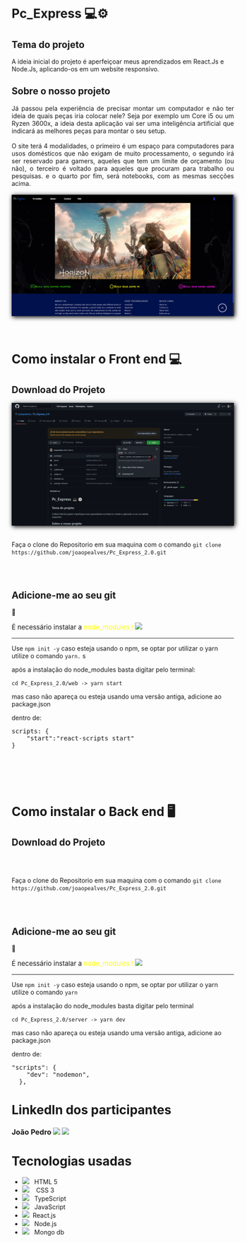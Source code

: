 # Pc_Express 💻⚙

## Tema do projeto

A ideia inicial do projeto é aperfeiçoar meus aprendizados em React.Js e Node.Js, aplicando-os em um website responsivo.

## Sobre o nosso projeto

<div align="justify">
Já passou pela experiência de precisar montar um computador e não ter ideia de quais peças iria colocar nele? Seja por exemplo um Core i5 ou um Ryzen 3600x, a ideia desta aplicação vai ser uma inteligência artificial que indicará as melhores peças para montar o seu setup.
<br>
<br>
O site terá 4 modalidades, o primeiro é um espaço para computadores para usos domésticos que não exigam de muito processamento, o segundo irá ser reservado para gamers, aqueles que tem um limite de orçamento (ou não), o terceiro é voltado para aqueles que procuram para trabalho ou pesquisas. e o quarto por fim, será notebooks, com as mesmas secções acima.<br>
<br>
<img src="gitDocs/landing-page.png" alt="" srcset="" style="box-shadow: 2px 2px 10px black">
</div>
<br>
<br>
<h1> Como instalar o Front end 💻</h1> 
<h2>Download do Projeto</h2>
    <img src=./gitDocs/git-clone.png alt="" srcset="" style="box-shadow: 2px 2px 10px black">
    <br><br>
    <p>Faça o clone do Repositorio em sua maquina com o comando <code>git clone https://github.com/joaopealves/Pc_Express_2.0.git</code></p>
<br><br>
<h2><strong>Adicione-me ao seu git</strong> </h2>🚀
<p style="font-size:15px;">É necessário instalar a <span style="color: yellow; ">node_modules ! </span><img src="https://upload.wikimedia.org/wikipedia/commons/9/99/OOjs_UI_icon_alert-yellow.svg" width="13px"/></p>
<hr>

Use <code>npm init -y</code> caso esteja usando o npm, se optar por utilizar o yarn utilize o comando <code>yarn.</code>
s

<p>após a instalação do node_modules basta digitar pelo terminal:</p>

    cd Pc_Express_2.0/web -> yarn start

mas caso não apareça ou esteja usando uma versão antiga, adicione ao package.json

dentro de:

<pre>scripts: {
    "start":"react-scripts start"
}</pre>
<br>
<br>
<br>
<br>
<h1> Como instalar o Back end 🖥</h1> 
<h2>Download do Projeto</h2>
    <img src="gitDocs/clone_download.png" alt="" srcset="" style="box-shadow: 2px 2px 10px black">
    <br><br>
    <p>Faça o clone do Repositorio em sua maquina com o comando <code>git clone https://github.com/joaopealves/Pc_Express_2.0.git</code></p>
<br><br>
<h2><strong>Adicione-me ao seu git</strong></h2> 🚀
<p style="font-size:15px;">É necessário instalar a <span style="color: yellow; ">node_modules ! </span><img src="https://upload.wikimedia.org/wikipedia/commons/9/99/OOjs_UI_icon_alert-yellow.svg" width="13px"/></p>
<hr>

Use <code>npm init -y</code> caso esteja usando o npm, se optar por utilizar o yarn utilize o comando <code>yarn</code>

<p>após a instalação do node_modules basta digitar pelo terminal</p>

    cd Pc_Express_2.0/server -> yarn dev

mas caso não apareça ou esteja usando uma versão antiga, adicione ao package.json

dentro de:

<pre>"scripts": {
    "dev": "nodemon",
  },</pre>

# LinkedIn dos participantes

<h3>João Pedro <a target="_blank" href="https://www.flaticon.com/svg/static/icons/svg/174/174857.svg"><img src="gitDocs/linkedin.png" height="15px"></a> <a target="_blank" href="https://github.com/joaopealves"><img src="https://github.githubassets.com/images/modules/logos_page/GitHub-Mark.png" height="15px"></a><h3>

# Tecnologias usadas

<ul>
    <li><img src="https://camo.githubusercontent.com/89b180af4cb1e0c5dd1f20f0fb53546911b80e3ed18dd7556287c3cc8a264d52/68747470733a2f2f6d656469612e67697068792e636f6d2f6d656469612f584178796c524d43647062455755417672382f736f757263652e676966" height="20px">&nbsp;&nbsp;&nbsp;HTML 5</li>
    <li><img src="https://camo.githubusercontent.com/264ad89d9f5942d631891d13c4d510638574422345bccbf3f15bfd35cc324197/68747470733a2f2f6d656469612e67697068792e636f6d2f6d656469612f667345615a6c644e43384131504a336d77702f736f757263652e676966" height="20px">&nbsp;&nbsp;&nbsp; CSS 3 </li>
    <li><img src="https://miro.medium.com/max/700/1*mn6bOs7s6Qbao15PMNRyOA.png" height="15px">&nbsp;&nbsp;&nbsp;TypeScript</li>
    <li><img src="https://camo.githubusercontent.com/3a063022f7d12672da0e2b73b9fdc7c8aa01f925d8ef3e1fc6d3f8f922f5d2b9/68747470733a2f2f6d656469612e67697068792e636f6d2f6d656469612f6c6e377a32655772696951416c6c6656636e2f736f757263652e676966" height="15px">&nbsp;&nbsp;&nbsp;JavaScript</li>
    <li><img src="https://camo.githubusercontent.com/b01832fbf6e1414ec1a9f55d3daf4c968872334b9af479cfbc8fe6dbad00bfdc/68747470733a2f2f6d656469612e67697068792e636f6d2f6d656469612f654e41736a4f353574506267616f72376d612f736f757263652e676966" height="15px">&nbsp;&nbsp;React.js</li>
    <li><img src="https://miro.medium.com/max/400/1*7xUxphx7WwttvlFu5gVvVw.png" height="15px">&nbsp;&nbsp;&nbsp;Node.js</li>
    <li><img src="https://camo.githubusercontent.com/35c55127ffdc18c4c3a74ea03a8842064663b4d6b80f47b48b5c8773025e8ea5/68747470733a2f2f7777772e636c69706172746d61782e636f6d2f706e672f66756c6c2f3237352d323735343439325f6d6f6e676f64622d6e6f73716c2d646f63756d656e742d6f7269656e7465642d64617461626173652d706f727461626c652d6e6574776f726b2d6d6f6e676f64622d6c6f676f2e706e67" height="15px">&nbsp;&nbsp;&nbsp;Mongo db</li>

</ul>
